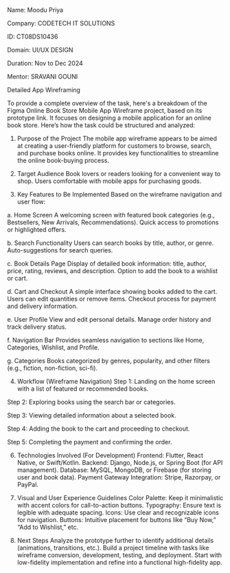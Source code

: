 Name: Moodu Priya

Company: CODETECH IT SOLUTIONS

ID: CT08DS10436

Domain: UI/UX DESIGN

Duration: Nov to Dec 2024

Mentor: SRAVANI GOUNI

Detailed App Wireframing


To provide a complete overview of the task, here's a breakdown of the Figma Online Book Store Mobile App Wireframe project, based on its prototype link. It focuses on designing a mobile application for an online book store. Here’s how the task could be structured and analyzed:

1. Purpose of the Project
The mobile app wireframe appears to be aimed at creating a user-friendly platform for customers to browse, search, and purchase books online. It provides key functionalities to streamline the online book-buying process.

2. Target Audience
Book lovers or readers looking for a convenient way to shop.
Users comfortable with mobile apps for purchasing goods.
3. Key Features to Be Implemented
Based on the wireframe navigation and user flow:

a. Home Screen
A welcoming screen with featured book categories (e.g., Bestsellers, New Arrivals, Recommendations).
Quick access to promotions or highlighted offers.

b. Search Functionality
Users can search books by title, author, or genre.
Auto-suggestions for search queries.

c. Book Details Page
Display of detailed book information: title, author, price, rating, reviews, and description.
Option to add the book to a wishlist or cart.

d. Cart and Checkout
A simple interface showing books added to the cart.
Users can edit quantities or remove items.
Checkout process for payment and delivery information.

e. User Profile
View and edit personal details.
Manage order history and track delivery status.

f. Navigation Bar
Provides seamless navigation to sections like Home, Categories, Wishlist, and Profile.

g. Categories
Books categorized by genres, popularity, and other filters (e.g., fiction, non-fiction, sci-fi).

4. Workflow (Wireframe Navigation)
Step 1: Landing on the home screen with a list of featured or recommended books.

Step 2: Exploring books using the search bar or categories.

Step 3: Viewing detailed information about a selected book.

Step 4: Adding the book to the cart and proceeding to checkout.

Step 5: Completing the payment and confirming the order.

6. Technologies Involved (For Development)
Frontend: Flutter, React Native, or Swift/Kotlin.
Backend: Django, Node.js, or Spring Boot (for API management).
Database: MySQL, MongoDB, or Firebase (for storing user and book data).
Payment Gateway Integration: Stripe, Razorpay, or PayPal.

8. Visual and User Experience Guidelines
Color Palette: Keep it minimalistic with accent colors for call-to-action buttons.
Typography: Ensure text is legible with adequate spacing.
Icons: Use clear and recognizable icons for navigation.
Buttons: Intuitive placement for buttons like “Buy Now,” “Add to Wishlist,” etc.

10. Next Steps
Analyze the prototype further to identify additional details (animations, transitions, etc.).
Build a project timeline with tasks like wireframe conversion, development, testing, and deployment.
Start with low-fidelity implementation and refine into a functional high-fidelity app.
